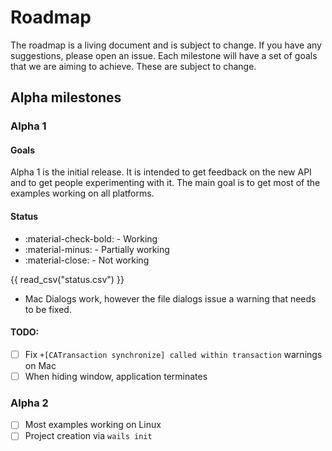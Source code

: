 # Roadmap

The roadmap is a living document and is subject to change. If you have any
suggestions, please open an issue. Each milestone will have a set of goals that
we are aiming to achieve. These are subject to change.

## Alpha milestones

### Alpha 1

#### Goals

Alpha 1 is the initial release. It is intended to get feedback on the new API
and to get people experimenting with it. The main goal is to get most of the
examples working on all platforms.

#### Status

- :material-check-bold: - Working
- :material-minus: - Partially working
- :material-close: - Not working

{{ read_csv("status.csv") }}

- Mac Dialogs work, however the file dialogs issue a warning that needs to be
  fixed.

#### TODO:

- [ ] Fix `+[CATransaction synchronize] called within transaction` warnings on
      Mac
- [ ] When hiding window, application terminates

### Alpha 2

- [ ] Most examples working on Linux
- [ ] Project creation via `wails init`
